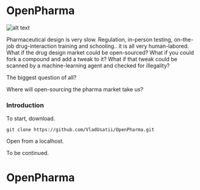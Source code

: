 # OpenPharma


![alt text](http://github.com/VladUsatii/OpenPharma/blob/main/OpenPharmaLOGO.png')


Pharmaceutical design is very slow. Regulation, in-person testing, on-the-job drug-interaction training and schooling.. it is all very human-labored. What if the drug design market could be open-sourced? What if you could fork a compound and add a tweak to it? What if that tweak could be scanned by a machine-learning agent and checked for illegality?

The biggest question of all?

Where will open-sourcing the pharma market take us?


### Introduction

To start, download.

```
git clone https://github.com/VladUsatii/OpenPharma.git
```

Open from a localhost.

To be continued.
# OpenPharma
